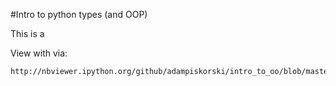 #Intro to python types (and OOP)

This is a 

View with via: 
```
http://nbviewer.ipython.org/github/adampiskorski/intro_to_oo/blob/master/UD359%20Project.ipynb
```